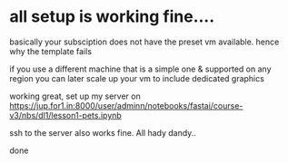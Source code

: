 # all setup is working fine....

basically your subsciption does not have the preset vm available. hence why the template fails

if you use a different machine that is a simple one & supported on any region you can later scale up your vm to include dedicated graphics


working great, set up my server on https://jup.for1.in:8000/user/adminn/notebooks/fastai/course-v3/nbs/dl1/lesson1-pets.ipynb

ssh to  the server also works fine. All hady dandy..


done 
